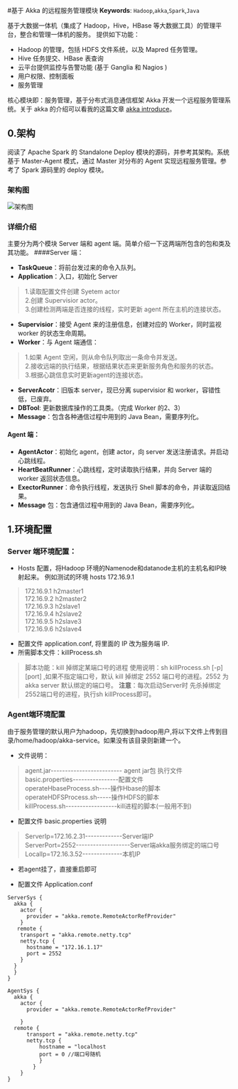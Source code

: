 
#基于 Akka 的远程服务管理模块
**Keywords**:  `Hadoop`,`akka`,`Spark`,`Java`

基于大数据一体机（集成了 Hadoop，Hive，HBase 等大数据工具）的管理平台，整合和管理一体机的服务。
提供如下功能：
- Hadoop 的管理，包括 HDFS 文件系统，以及 Mapred 任务管理。
- Hive 任务提交、HBase 表查询
- 云平台提供监控与告警功能 (基于 Ganglia 和 Nagios )
- 用户权限、控制面板
- 服务管理

核心模块即：服务管理，基于分布式消息通信框架 Akka 开发一个远程服务管理系统。关于 akka 的介绍可以看我的这篇文章 [akka introduce](https://github.com/flyaos/Notebook/blob/master/Notes/Akka/akka_introduce.md)。

## 0.架构

阅读了 Apache Spark 的 Standalone Deploy 模块的源码，并参考其架构。系统基于 Master-Agent 模式，通过 Master 对分布的 Agent 实现远程服务管理。参考了 Spark 源码里的 deploy 模块。
### 架构图
 ![架构图](http://ww4.sinaimg.cn/large/7377e81bjw1elcd9hy8goj21kw0rngpu.jpg)

### 详细介绍
主要分为两个模块 Server 端和 agent 端。简单介绍一下这两端所包含的包和类及其功能。
####Server 端：
- **TaskQueue**：将前台发过来的命令入队列。
- **Application**：入口，初始化 Server
>1.读取配置文件创建 Syetem actor   
  2.创建 Supervisior actor。   
  3.创建检测两端是否连接的线程，实时更新 agent 所在主机的连接状态。  

- **Supervisior**：接受 Agent 来的注册信息，创建对应的 Worker，同时监视 worker 的状态生命周期。
- **Worker**：与 Agent 端通信：  
>1.如果 Agent 空闲，则从命令队列取出一条命令并发送。  
2.接收远端的执行结果，根据结果状态来更新服务角色和服务的状态。  
3.根据心跳信息实时更新agent的连接状态。

- **ServerAcotr**：旧版本 server，现已分离 supervisior 和 worker，容错性低，已废弃。  
- **DBTool**: 更新数据库操作的工具类。（完成 Worker 的2、3）
- **Message**：包含各种通信过程中用到的 Java Bean，需要序列化。

#### Agent 端：
- **AgentActor**：初始化 agent，创建 actor，向 server 发送注册请求。并启动心跳线程。
- **HeartBeatRunner**：心跳线程，定时读取执行结果，并向 Server 端的 worker 返回状态信息。
- **ExectorRunner**：命令执行线程，发送执行 Shell 脚本的命令，并读取返回结果。
- **Message** 包：包含通信过程中用到的 Java Bean，需要序列化。 


## 1.环境配置
### Server 端环境配置：
- Hosts 配置，将Hadoop 环境的Namenode和datanode主机的主机名和IP映射起来。
例如测试的环境 hosts 172.16.9.1
> 172.16.9.1 h2master1  
> 172.16.9.2 h2master2  
> 172.16.9.3 h2slave1  
> 172.16.9.4 h2slave2  
> 172.16.9.5 h2slave3  
> 172.16.9.6 h2slave4  

- 配置文件 application.conf, 将里面的 IP 改为服务端 IP. 
- 所需脚本文件：killProcess.sh
> 脚本功能：kill 掉绑定某端口号的进程 
使用说明：sh killProcess.sh [-p] [port] ,如果不指定端口号，默认 kill 掉绑定 2552 端口号的进程。2552 为 akka server 默认绑定的端口号。
**注意**：每次启动Server时 先杀掉绑定2552端口号的进程，执行sh killProcess即可。

### Agent端环境配置
由于服务管理的默认用户为hadoop，先切换到hadoop用户,将以下文件上传到目录/home/hadoop/akka-service。如果没有该目录则新建一个。
- 文件说明：
> agent.jar------------------------- agent jar包 执行文件   
> basic.properties----------------配置文件   
> operateHbaseProcess.sh----操作Hbase的脚本   
> operateHDFSProcess.sh-----操作HDFS的脚本   
> killProcess.sh------------------kill进程的脚本(一般用不到)   

- 配置文件 basic.properties 说明 
> ServerIp=172.16.2.31-------------Server端IP   
> ServerPort=2552-------------------Server端akka服务绑定的端口号   
> LocalIp=172.16.3.52--------------本机IP   

- 若agent挂了，直接重启即可

- 配置文件 Application.conf

```
ServerSys {
  akka {
    actor {
      provider = "akka.remote.RemoteActorRefProvider"
    }
   remote {
    transport = "akka.remote.netty.tcp"
    netty.tcp {
      hostname = "172.16.1.17"
      port = 2552
    }
  }
  }
}

AgentSys {
  akka {
    actor {
      provider = "akka.remote.RemoteActorRefProvider"
    
    }
  remote {
      transport = "akka.remote.netty.tcp"
      netty.tcp {
          hostname = "localhost
          port = 0 //端口号随机
          }
        }
    }
}
```